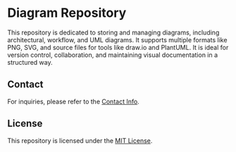 # Diagram Repository

This repository is dedicated to storing and managing diagrams, including architectural, workflow, and UML diagrams. It supports multiple formats like PNG, SVG, and source files for tools like draw.io and PlantUML. It is ideal for version control, collaboration, and maintaining visual documentation in a structured way.

## Contact

For inquiries, please refer to the [Contact Info](CONTACT.md).

## License

This repository is licensed under the [MIT License](LICENSE).
